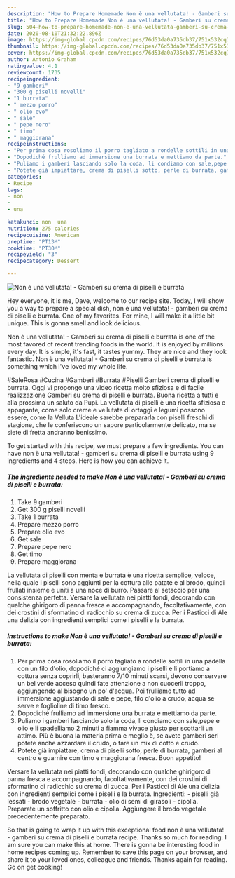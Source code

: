 ```yaml
---
description: "How to Prepare Homemade Non è una vellutata! - Gamberi su crema di piselli e burrata"
title: "How to Prepare Homemade Non è una vellutata! - Gamberi su crema di piselli e burrata"
slug: 504-how-to-prepare-homemade-non-e-una-vellutata-gamberi-su-crema-di-piselli-e-burrata
date: 2020-08-10T21:32:22.896Z
image: https://img-global.cpcdn.com/recipes/76d53da0a735db37/751x532cq70/non-e-una-vellutata-gamberi-su-crema-di-piselli-e-burrata-recipe-main-photo.jpg
thumbnail: https://img-global.cpcdn.com/recipes/76d53da0a735db37/751x532cq70/non-e-una-vellutata-gamberi-su-crema-di-piselli-e-burrata-recipe-main-photo.jpg
cover: https://img-global.cpcdn.com/recipes/76d53da0a735db37/751x532cq70/non-e-una-vellutata-gamberi-su-crema-di-piselli-e-burrata-recipe-main-photo.jpg
author: Antonio Graham
ratingvalue: 4.1
reviewcount: 1735
recipeingredient:
- "9 gamberi"
- "300 g piselli novelli"
- "1 burrata"
- " mezzo porro"
- " olio evo"
- " sale"
- " pepe nero"
- " timo"
- " maggiorana"
recipeinstructions:
- "Per prima cosa rosoliamo il porro tagliato a rondelle sottili in una padella con un filo d&#39;olio, dopodiché ci aggiungiamo i piselli e li portiamo a cottura senza coprirli, basteranno 7/10 minuti scarsi, devono conservare un bel verde acceso quindi fate attenzione a non cuocerli troppo, aggiungendo al bisogno un po&#39; d&#39;acqua. Poi frulliamo tutto ad immersione aggiustando di sale e pepe, filo d&#39;olio a crudo, acqua se serve e foglioline di timo fresco."
- "Dopodiché frulliamo ad immersione una burrata e mettiamo da parte."
- "Puliamo i gamberi lasciando solo la coda, li condiamo con sale,pepe e olio e li spadelliamo 2 minuti a fiamma vivace giusto per scottarli un attimo. Più è buona la materia prima e meglio è, se avete gamberi seri potete anche azzardare il crudo, o fare un mix di cotto e crudo."
- "Potete già impiattare, crema di piselli sotto, perle di burrata, gamberi al centro e guarnire con timo e maggiorana fresca. Buon appetito!"
categories:
- Recipe
tags:
- non
- 
- una

katakunci: non  una 
nutrition: 275 calories
recipecuisine: American
preptime: "PT13M"
cooktime: "PT30M"
recipeyield: "3"
recipecategory: Dessert

---
```



![Non è una vellutata! - Gamberi su crema di piselli e burrata](https://img-global.cpcdn.com/recipes/76d53da0a735db37/751x532cq70/non-e-una-vellutata-gamberi-su-crema-di-piselli-e-burrata-recipe-main-photo.jpg)

Hey everyone, it is me, Dave, welcome to our recipe site. Today, I will show you a way to prepare a special dish, non è una vellutata! - gamberi su crema di piselli e burrata. One of my favorites. For mine, I will make it a little bit unique. This is gonna smell and look delicious.

Non è una vellutata! - Gamberi su crema di piselli e burrata is one of the most favored of recent trending foods in the world. It is enjoyed by millions every day. It is simple, it's fast, it tastes yummy. They are nice and they look fantastic. Non è una vellutata! - Gamberi su crema di piselli e burrata is something which I've loved my whole life.

#SaleRosa #Cucina #Gamberi #Burrata #Piselli Gamberi crema di piselli e burrata. Oggi vi propongo una video ricetta molto sfiziosa e di facile realizzazione Gamberi su crema di piselli e burrata. Buona ricetta a tutti e alla prossima un saluto da Pupi. La vellutata di piselli è una ricetta sfiziosa e appagante, come solo creme e vellutate di ortaggi e legumi possono essere, come la Velluta L&#39;ideale sarebbe prepararla con piselli freschi di stagione, che le conferiscono un sapore particolarmente delicato, ma se siete di fretta andranno benissimo.


To get started with this recipe, we must prepare a few ingredients. You can have non è una vellutata! - gamberi su crema di piselli e burrata using 9 ingredients and 4 steps. Here is how you can achieve it.

<!--inarticleads1-->

##### The ingredients needed to make Non è una vellutata! - Gamberi su crema di piselli e burrata:

1. Take 9 gamberi
1. Get 300 g piselli novelli
1. Take 1 burrata
1. Prepare  mezzo porro
1. Prepare  olio evo
1. Get  sale
1. Prepare  pepe nero
1. Get  timo
1. Prepare  maggiorana


La vellutata di piselli con menta e burrata è una ricetta semplice, veloce, nella quale i piselli sono aggiunti per la cottura alle patate e al brodo, quindi frullati insieme e uniti a una noce di burro. Passare al setaccio per una consistenza perfetta. Versare la vellutata nei piatti fondi, decorando con qualche ghirigoro di panna fresca e accompagnando, facoltativamente, con dei crostini di sformatino di radicchio su crema di zucca. Per i Pasticci di Ale una delizia con ingredienti semplici come i piselli e la burrata. 

<!--inarticleads2-->

##### Instructions to make Non è una vellutata! - Gamberi su crema di piselli e burrata:

1. Per prima cosa rosoliamo il porro tagliato a rondelle sottili in una padella con un filo d&#39;olio, dopodiché ci aggiungiamo i piselli e li portiamo a cottura senza coprirli, basteranno 7/10 minuti scarsi, devono conservare un bel verde acceso quindi fate attenzione a non cuocerli troppo, aggiungendo al bisogno un po&#39; d&#39;acqua. Poi frulliamo tutto ad immersione aggiustando di sale e pepe, filo d&#39;olio a crudo, acqua se serve e foglioline di timo fresco.
1. Dopodiché frulliamo ad immersione una burrata e mettiamo da parte.
1. Puliamo i gamberi lasciando solo la coda, li condiamo con sale,pepe e olio e li spadelliamo 2 minuti a fiamma vivace giusto per scottarli un attimo. Più è buona la materia prima e meglio è, se avete gamberi seri potete anche azzardare il crudo, o fare un mix di cotto e crudo.
1. Potete già impiattare, crema di piselli sotto, perle di burrata, gamberi al centro e guarnire con timo e maggiorana fresca. Buon appetito!


Versare la vellutata nei piatti fondi, decorando con qualche ghirigoro di panna fresca e accompagnando, facoltativamente, con dei crostini di sformatino di radicchio su crema di zucca. Per i Pasticci di Ale una delizia con ingredienti semplici come i piselli e la burrata. Ingredienti: - piselli già lessati - brodo vegetale - burrata - olio di semi di girasoli - cipolla. Preparate un soffritto con olio e cipolla. Aggiungere il brodo vegetale precedentemente preparato. 

So that is going to wrap it up with this exceptional food non è una vellutata! - gamberi su crema di piselli e burrata recipe. Thanks so much for reading. I am sure you can make this at home. There is gonna be interesting food in home recipes coming up. Remember to save this page on your browser, and share it to your loved ones, colleague and friends. Thanks again for reading. Go on get cooking!
